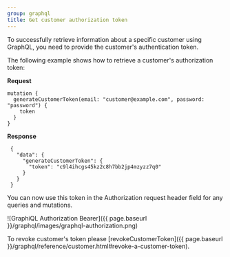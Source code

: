 ```yaml
---
group: graphql
title: Get customer authorization token
---
```


To successfully retrieve information about a specific customer using GraphQL, you need to provide the customer's authentication token.

The following example shows how to retrieve a customer's authorization token:

**Request**

```text
mutation {
  generateCustomerToken(email: "customer@example.com", password: "password") {
    token
  }
}
```

**Response**

```text
 {
   "data": {
     "generateCustomerToken": {
       "token": "c9l4ihcgs45kz2c8h7bb2jp4mzyzz7q0"
     }
   }
 }
```

You can now use this token in the Authorization request header field for any queries and mutations.

![GraphiQL Authorization Bearer]({{ page.baseurl }}/graphql/images/graphql-authorization.png)

To revoke customer's token please [revokeCustomerToken]({{ page.baseurl }}/graphql/reference/customer.html#revoke-a-customer-token).
